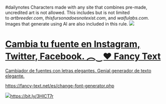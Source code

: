 #dailynotes Characters made with any site that combines pre-made, uncredited art is not allowed. This includes but is not limited to _artbreeder.com_, _thisfursonadoesnotexist.com_, and _waifulabs.com_. Images that generate using AI are also included in this rule.
![](https://i.imgur.com/x8rqXvf.png)
 
<div class="rich-link-card-container"><a class="rich-link-card" href="https://fancy-text.net/es/change-font-generator.php" target="_blank">
	<div class="rich-link-image-container">
		<div class="rich-link-image" style="background-image: url('https://fancy-text.net/es/favicon.png')">
	</div>
	</div>
	<div class="rich-link-card-text">
		<h1 class="rich-link-card-title">Cambia tu fuente en Instagram, Twitter, Facebook. ︵‿❤️ Fancy Text</h1>
		<p class="rich-link-card-description">
		Cambiador de fuentes con letras elegantes. Genial generador de texto elegante.
		</p>
		<p class="rich-link-href">
		https://fancy-text.net/es/change-font-generator.php
		</p>
	</div>
</a></div>

![](https://i.redd.it/injlhub5ioz71.jpg)https://bit.ly/3HICT7r